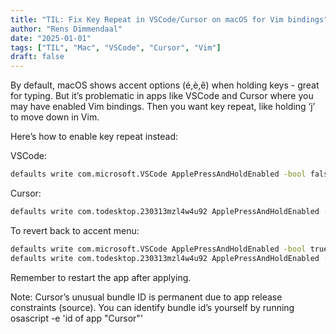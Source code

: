 ```yaml
---
title: "TIL: Fix Key Repeat in VSCode/Cursor on macOS for Vim bindings"
author: "Rens Dimmendaal"
date: "2025-01-01"
tags: ["TIL", "Mac", "VSCode", "Cursor", "Vim"]
draft: false
---
```


By default, macOS shows accent options (é,è,ê) when holding keys - great for typing. But it’s problematic in apps like VSCode and Cursor where you may have enabled Vim bindings. Then you want key repeat, like holding ‘j’ to move down in Vim.

Here’s how to enable key repeat instead:

VSCode:

```bash
defaults write com.microsoft.VSCode ApplePressAndHoldEnabled -bool false
```

Cursor:

```bash
defaults write com.todesktop.230313mzl4w4u92 ApplePressAndHoldEnabled -bool false
```

To revert back to accent menu:

```bash
defaults write com.microsoft.VSCode ApplePressAndHoldEnabled -bool true
defaults write com.todesktop.230313mzl4w4u92 ApplePressAndHoldEnabled -bool true
```

Remember to restart the app after applying.

Note: Cursor’s unusual bundle ID is permanent due to app release constraints (source). You can identify bundle id’s yourself by running osascript -e 'id of app "Cursor"'
